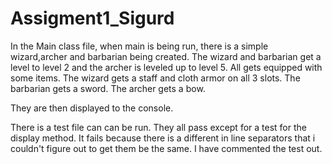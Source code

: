 # Assigment1_Sigurd

In the Main class file, when main is being run, there is a simple wizard,archer and barbarian being created. 
The wizard and barbarian get a level to level 2 and the archer is leveled up to level 5. All gets equipped with some items. 
The wizard gets a staff and cloth armor on all 3 slots. 
The barbarian gets a sword. 
The archer gets a bow.

They are then displayed to the console.

There is a test file can can be run. They all pass except for a test for the display method. 
It fails because there is a different in line separators that i couldn't figure out to get them be the same. I have commented the test out.
